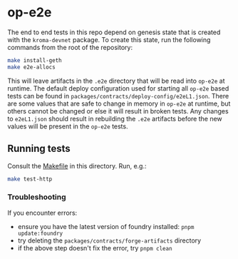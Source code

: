 # op-e2e

The end to end tests in this repo depend on genesis state that is
created with the `kroma-devnet` package. To create this state,
run the following commands from the root of the repository:

```bash
make install-geth
make e2e-allocs
```

This will leave artifacts in the `.e2e` directory that will be
read into `op-e2e` at runtime. The default deploy configuration
used for starting all `op-e2e` based tests can be found in
`packages/contracts/deploy-config/e2eL1.json`. There
are some values that are safe to change in memory in `op-e2e` at
runtime, but others cannot be changed or else it will result in
broken tests. Any changes to `e2eL1.json` should result in
rebuilding the `.e2e` artifacts before the new values will
be present in the `op-e2e` tests.

## Running tests
Consult the [Makefile](./Makefile) in this directory. Run, e.g.:

```bash
make test-http
```

### Troubleshooting
If you encounter errors:
* ensure you have the latest version of foundry installed: `pnpm update:foundry`
* try deleting the `packages/contracts/forge-artifacts` directory
* if the above step doesn't fix the error, try `pnpm clean`
